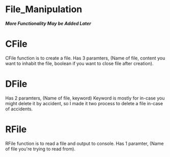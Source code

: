 # File_Manipulation

___More Functionality May be Added Later___

# CFile
CFile function is to create a file.
Has 3 paramters, (Name of file, content you want to inhabit the file, boolean if you want to close file after creation).
# DFile
Has 2 paramters, (Name of file, keyword)
Keyword is mostly for in-case you might delete it by accident, so I made it two process to delete a file in-case of accidents.
# RFile
RFile function is to read a file and output to console.
Has 1 paramter, (Name of file you're trying to read from).
